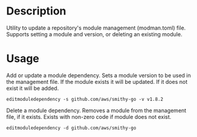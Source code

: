 # Description

Utility to update a repository's module management (modman.toml) file. Supports
setting a module and version, or deleting an existing module.

# Usage

Add or update a module dependency. Sets a module version to be used in the
management file. If the module exists it will be updated. If it does not exist
it will be added.

```
editmoduledependency -s github.com/aws/smithy-go -v v1.8.2
```

Delete a module dependency. Removes a module from the management file, if it
exists. Exists with non-zero code if module does not exist.

```
editmoduledependency -d github.com/aws/smithy-go
```

